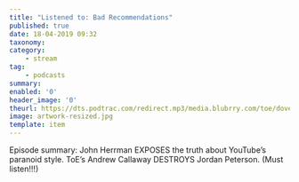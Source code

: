 ```yaml
---
title: "Listened to: Bad Recommendations"
published: true
date: 18-04-2019 09:32
taxonomy:
category:
	- stream
tag:
	- podcasts
summary:
enabled: '0'
header_image: '0'
theurl: https://dts.podtrac.com/redirect.mp3/media.blubrry.com/toe/dovetail.prxu.org/toe/39e30eb3-ce9e-4aea-826d-b0dd3ace2198/Episode_129_failurebadrecs.mp3
image: artwork-resized.jpg
template: item
---
```

 
Episode summary: John Herrman EXPOSES the truth about YouTube’s paranoid style. ToE’s Andrew Callaway DESTROYS Jordan Peterson. (Must listen!!!)
